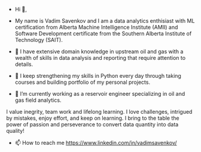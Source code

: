 - Hi 👋, 

- My name is Vadim Savenkov and I am a data analytics enthisiast with ML certification from Alberta Machine Intelligence Institute (AMII) and Software Development certificate from  the Southern Alberta Institute of Technology (SAIT).

- 👀 I have extensive domain knowledge in upstream oil and gas with a wealth of skills in data analysis and reporting that require attention to details. 

- 🌱 I keep strengthening my skills in Python every day through taking courses and building portfolio of my personal projects.

- 💞️ I’m currently working as a reservoir engineer specializing in oil and gas field analytics.

I value inegrity, team work and lifelong learning. I love challenges, intrigued by mistakes, enjoy effort, and keep on learning. I bring to the table the power of passion and perseverance to convert data quantity into data quality!  

- 📫 How to reach me https://www.linkedin.com/in/vadimsavenkov/ 

<!---
vadimsavenkov/vadimsavenkov is a ✨ special ✨ repository because its `README.md` (this file) appears on your GitHub profile.
You can click the Preview link to take a look at your changes.
--->
